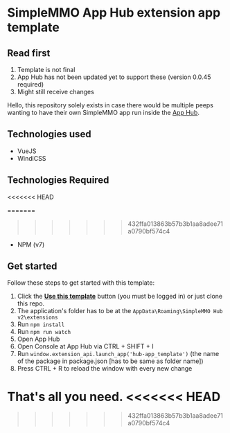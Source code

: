 # SimpleMMO App Hub extension app template

## Read first

1. Template is not final
2. App Hub has not been updated yet to support these (version 0.0.45 required)
3. Might still receive changes

Hello, this repository solely exists in case there would be multiple peeps wanting to have their own SimpleMMO app run inside the [App Hub](https://github.com/ImY0mu/SimpleMMO-Hub-Dist).

## Technologies used

- VueJS
- WindiCSS

## Technologies Required
<<<<<<< HEAD

=======
>>>>>>> 432ffa013863b57b3b1aa8adee71a0790bf574c4
- NPM (v7)
  
## Get started

Follow these steps to get started with this template:


1. Click the **[Use this template](https://github.com/ImY0mu/hub-app_template/generate)** button (you must be logged in) or just clone this repo.
2. The application's folder has to be at the `AppData\Roaming\SimpleMMO Hub v2\extensions`
3. Run `npm install`
4. Run `npm run watch`
5. Open App Hub
6. Open Console at App Hub via CTRL + SHIFT + I
7. Run `window.extension_api.launch_app('hub-app_template')` (the name of the package in package.json [has to be same as folder name])
8. Press CTRL + R to reload the window with every new change

That's all you need.
<<<<<<< HEAD
=======

>>>>>>> 432ffa013863b57b3b1aa8adee71a0790bf574c4

